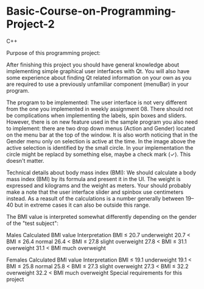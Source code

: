 # Basic-Course-on-Programming-Project-2
C++

Purpose of this programming project:

After finishing this project you should have general knowledge about implementing simple graphical user interfaces with Qt. You will also have some experience about finding Qt related information on your own as you are required to use a previously unfamiliar component (menuBar) in your program.

The program to be implemented:
The user interface is not very different from the one you implemented in weekly assignment 08. There should not be complications when implementing the labels, spin boxes and sliders. However, there is on new feature used in the sample program you also need to implement: there are two drop down menus (Action and Gender) located on the menu bar at the top of the window.
It is also worth noticing that in the Gender menu only on selection is active at the time. In the image above the active selection is identified by the small circle. In your implementation the circle might be replacd by something else, maybe a check mark (✓). This doesn't matter.

Technical details about body mass index (BMI):
We should calculate a body mass index (BMI) by its formula and present it in the UI.
The weight is expressed and kilograms and the weight as meters. Your should probably make a note that the user interface slider and spinbox use centimeters instead. As a reasult of the calculations is a number generally between 19–40 but in extreme cases it can also be outside this range.

The BMI value is interpreted somewhat differently depending on the gender of the "test subject":

Males
Calculated BMI value	Interpretation
BMI	≤	20.7	underweight
20.7	<	BMI	≤	26.4	normal
26.4	<	BMI	≤	27.8	slight overweight
27.8	<	BMI	≤	31.1	overweight
31.1	<	BMI			much overweight
 
Females
Calculated BMI value	Interpretation
BMI	≤	19.1	underweight
19.1	<	BMI	≤	25.8	normal
25.8	<	BMI	≤	27.3	slight overweight
27.3	<	BMI	≤	32.2	overweight
32.2	<	BMI			much overweight
Special requirements for this project
